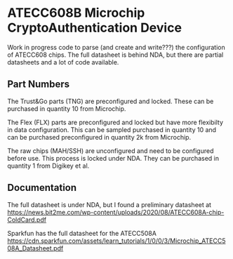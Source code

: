 # ATECC608B Microchip CryptoAuthentication Device

Work in progress code to parse (and create and write???) the configuration of ATECC608 chips. The full datasheet is behind NDA, but there are partial datasheets and a lot of code available.


## Part Numbers

The Trust&Go parts (TNG) are preconfigured and locked. These can be purchased in quantity 10 from Microchip.

The Flex (FLX) parts are preconfigured and locked but have more flexibilty in data configuration. This can be sampled purchased in quantity 10 and can be purchased preconfigured in quantity 2k from Microchip.

The raw chips (MAH/SSH) are unconfigured and need to be configured before use. This process is locked under NDA. They can be purchased in quantity 1 from Digikey et al.


## Documentation

The full datasheet is under NDA, but I found a preliminary datasheet at https://news.bit2me.com/wp-content/uploads/2020/08/ATECC608A-chip-ColdCard.pdf

Sparkfun has the full datasheet for the ATECC508A https://cdn.sparkfun.com/assets/learn_tutorials/1/0/0/3/Microchip_ATECC508A_Datasheet.pdf

